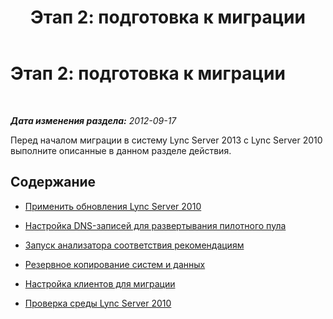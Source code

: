 ﻿---
title: 'Этап 2: подготовка к миграции'
TOCTitle: 'Этап 2: подготовка к миграции'
ms:assetid: fa6fef59-9d3a-4bda-acda-960734e4cb1a
ms:mtpsurl: https://technet.microsoft.com/ru-ru/library/JJ205405(v=OCS.15)
ms:contentKeyID: 49311730
ms.date: 05/19/2016
mtps_version: v=OCS.15
ms.translationtype: HT
---

# Этап 2: подготовка к миграции

 

_**Дата изменения раздела:** 2012-09-17_

Перед началом миграции в систему Lync Server 2013 с Lync Server 2010 выполните описанные в данном разделе действия.

## Содержание

  - [Применить обновления Lync Server 2010](apply-lync-server-2010-updates.md)

  - [Настройка DNS-записей для развертывания пилотного пула](configure-dns-records-for-pilot-pool-deployment.md)

  - [Запуск анализатора соответствия рекомендациям](run-best-practices-analyzer.md)

  - [Резервное копирование систем и данных](back-up-systems-and-data.md)

  - [Настройка клиентов для миграции](configure-clients-for-migration.md)

  - [Проверка среды Lync Server 2010](verify-lync-server-2010-environment.md)

